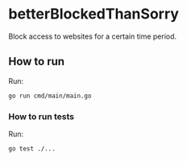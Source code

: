# betterBlockedThanSorry

Block access to websites for a certain time period.

## How to run

Run:

```sh
go run cmd/main/main.go
```

### How to run tests

Run:

```sh
go test ./...
```
